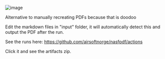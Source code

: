 ![image](https://github.com/user-attachments/assets/8a1cf2a4-414f-4824-970f-8d1ad92197c0)

Alternative to manually recreating PDFs because that is doodoo

Edit the markdown files in "input" folder, it will automatically detect this and output the PDF after the run.

See the runs here: https://github.com/airsoftnorge/nasfpdf/actions

Click it and see the artifacts zip. 
